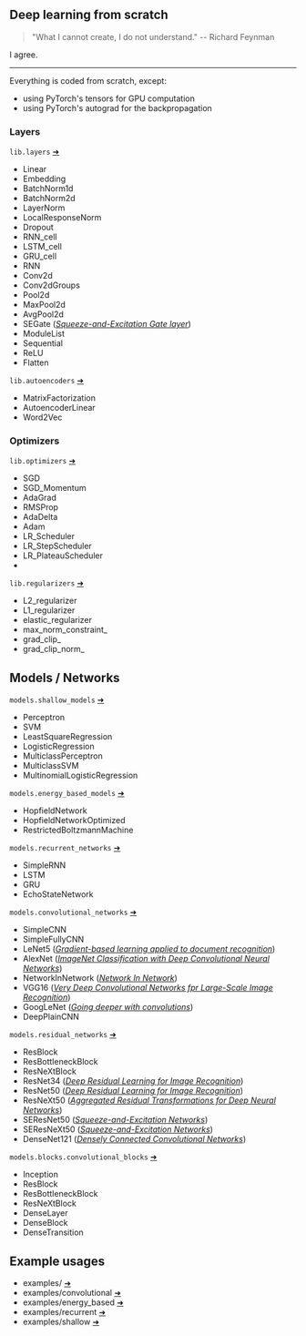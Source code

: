 ## Deep learning from scratch

> "What I cannot create, I do not understand." -- Richard Feynman

I agree.


---
 Everything is coded from scratch, except:
* using PyTorch's tensors for GPU computation
* using PyTorch's autograd for the backpropagation


### Layers
`lib.layers` [➜](src/lib/layers.py)
- Linear
- Embedding
- BatchNorm1d
- BatchNorm2d
- LayerNorm
- LocalResponseNorm
- Dropout
- RNN_cell
- LSTM_cell
- GRU_cell
- RNN
- Conv2d
- Conv2dGroups
- Pool2d
- MaxPool2d
- AvgPool2d
- SEGate ([*Squeeze-and-Excitation Gate layer*](https://arxiv.org/pdf/1709.01507.pdf))
- ModuleList
- Sequential
- ReLU
- Flatten

`lib.autoencoders` [➜](src/lib/autoencoders.py)
- MatrixFactorization
- AutoencoderLinear
- Word2Vec

### Optimizers
`lib.optimizers` [➜](src/lib/optimizers.py)
- SGD
- SGD_Momentum
- AdaGrad
- RMSProp
- AdaDelta
- Adam
- LR_Scheduler
- LR_StepScheduler
- LR_PlateauScheduler
- 
`lib.regularizers` [➜](src/lib/regularizers.py)
- L2_regularizer
- L1_regularizer
- elastic_regularizer
- max_norm_constraint_
- grad_clip_
- grad_clip_norm_

## Models / Networks
 
`models.shallow_models` [➜](src/models/shallow_models.py)
- Perceptron
- SVM
- LeastSquareRegression
- LogisticRegression
- MulticlassPerceptron
- MulticlassSVM
- MultinomialLogisticRegression

`models.energy_based_models` [➜](src/models/energy_based_models.py)
- HopfieldNetwork
- HopfieldNetworkOptimized
- RestrictedBoltzmannMachine

`models.recurrent_networks` [➜](src/models/recurrent_networks.py)
- SimpleRNN
- LSTM
- GRU
- EchoStateNetwork

`models.convolutional_networks` [➜](src/models/convolutional_networks.py)
- SimpleCNN
- SimpleFullyCNN
- LeNet5 ([*Gradient-based learning applied to document recognition*](https://hal.science/hal-03926082/document))
- AlexNet ([*ImageNet Classification with Deep Convolutional Neural Networks*](https://proceedings.neurips.cc/paper_files/paper/2012/file/c399862d3b9d6b76c8436e924a68c45b-Paper.pdf))
- NetworkInNetwork ([*Network In Network*](https://arxiv.org/pdf/1312.4400.pdf))
- VGG16 ([*Very Deep Convolutional Networks fpr Large-Scale Image Recognition*](https://arxiv.org/pdf/1409.1556.pdf))
- GoogLeNet ([*Going deeper with convolutions*](https://arxiv.org/pdf/1409.4842.pdf?))
- DeepPlainCNN


`models.residual_networks` [➜](src/models/residual_networks.py)
- ResBlock
- ResBottleneckBlock
- ResNeXtBlock
- ResNet34 ([*Deep Residual Learning for Image Recognition*](https://arxiv.org/pdf/1512.03385.pdf))
- ResNet50 ([*Deep Residual Learning for Image Recognition*](https://arxiv.org/pdf/1512.03385.pdf))
- ResNeXt50 ([*Aggregated Residual Transformations for Deep Neural Networks*](https://openaccess.thecvf.com/content_cvpr_2017/papers/Xie_Aggregated_Residual_Transformations_CVPR_2017_paper.pdf))
- SEResNet50 ([*Squeeze-and-Excitation Networks*](https://arxiv.org/pdf/1709.01507.pdf))
- SEResNeXt50 ([*Squeeze-and-Excitation Networks*](https://arxiv.org/pdf/1709.01507.pdf))
- DenseNet121 ([*Densely Connected Convolutional Networks*](https://openaccess.thecvf.com/content_cvpr_2017/papers/Huang_Densely_Connected_Convolutional_CVPR_2017_paper.pdf))


`models.blocks.convolutional_blocks` [➜](src/models/blocks/convolutional_blocks.py)
  - Inception
  - ResBlock
  - ResBottleneckBlock
  - ResNeXtBlock
  - DenseLayer
  - DenseBlock
  - DenseTransition

## Example usages
- examples/ [➜](examples)
- examples/convolutional [➜](examples/convolutional)
- examples/energy_based [➜](examples/energy_based)
- examples/recurrent [➜](examples/recurrent)
- examples/shallow [➜](examples/shallow)

